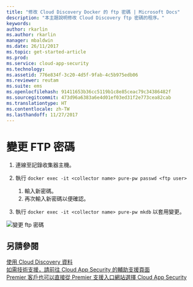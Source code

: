 ```yaml
---
title: "修改 Cloud Discovery Docker 的 ftp 密碼 | Microsoft Docs"
description: "本主題說明修改 Cloud Discovery ftp 密碼的程序。"
keywords: 
author: rkarlin
ms.author: rkarlin
manager: mbaldwin
ms.date: 26/11/2017
ms.topic: get-started-article
ms.prod: 
ms.service: cloud-app-security
ms.technology: 
ms.assetid: 776e834f-3c20-4d5f-9fab-4c5b975edb06
ms.reviewer: reutam
ms.suite: ems
ms.openlocfilehash: 91411653b36cc5119b1c8e85ceac79c34386482f
ms.sourcegitcommit: 473d96a6383a6e4d01ef03ed31f2e773cea82cab
ms.translationtype: HT
ms.contentlocale: zh-TW
ms.lasthandoff: 11/27/2017
---
```

# <a name="changing-the-ftp-password"></a>變更 FTP 密碼


1. 連線至記錄收集器主機。

2.  執行 `docker exec -it <collector name> pure-pw passwd <ftp user>`

    1. 輸入新密碼。
    2. 再次輸入新密碼以便確認。
 
3.  執行 `docker exec -it <collector name> pure-pw mkdb` 以套用變更。


  ![變更 ftp 密碼](./media/ftp-connect.png)

## <a name="see-also"></a>另請參閱
[使用 Cloud Discovery 資料](working-with-cloud-discovery-data.md)  
[如需技術支援，請前往 Cloud App Security 的輔助支援頁面](http://support.microsoft.com/oas/default.aspx?prid=16031)  
[Premier 客戶也可以直接從 Premier 支援入口網站選擇 Cloud App Security](https://premier.microsoft.com/)

